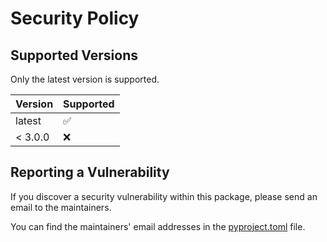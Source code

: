 # Security Policy

## Supported Versions

Only the latest version is supported.

| Version | Supported          |
| ------- | ------------------ |
| latest  | :white_check_mark: |
| < 3.0.0 | :x:                |

## Reporting a Vulnerability

If you discover a security vulnerability within this package, please send an email to the maintainers.

You can find the maintainers' email addresses in the [pyproject.toml](pyproject.toml) file.
